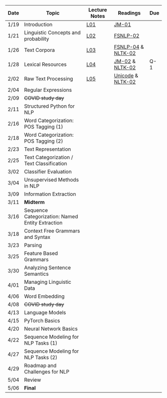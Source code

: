 

| Date  | Topic                                    | Lecture Notes           | Readings             |  Due     |
| ----- |------------------------------------------|-------------------------|---------------|--------------|
| 1/19  | Introduction                             | [L01](Lectures/Lec_01)  | [JM-01](https://web.stanford.edu/~jurafsky/slp3/)     |              |
| 1/21  | Linguistic Concepts and probability      | [L02](Lectures/Lec_02)  | [FSNLP-02](https://nlp.stanford.edu/fsnlp/)           |              |
| 1/26  | Text Corpora                             | [L03](Lectures/Lec_03)  | [FSNLP-04](https://nlp.stanford.edu/fsnlp/) & [NLTK-02](https://www.nltk.org/book/ch02.html)        |              |
| 1/28  | Lexical Resources                        | [L04](Lectures/Lec_04)  | [JM-02](https://web.stanford.edu/~jurafsky/slp3/) & [NLTK-02](https://www.nltk.org/book/ch02.html)        |      Q-1      |
| 2/02  | Raw Text Processing                      | [L05](Lectures/Lec_05)  | [Unicode](https://unicode.org/standard/principles.html) & [NLTK-02](https://www.nltk.org/book/ch03.html)              |             |
| 2/04  | Regular Expressions                      |                         |               |              |
| 2/09  | ~~COVID study day~~                      |                         |               |              |
| 2/11  | Structured Python for NLP                |                         |               |              |
| 2/16  | Word Categorization: POS Tagging (1)     |                         |               |              |
| 2/18  | Word Categorization: POS Tagging (2)     |                         |               |              |
| 2/23  | Text Representation                      |                         |               |              |
| 2/25  | Text Categorization / Text Classification|                         |               |              |
| 3/02  | Classifier Evaluation                    |                         |               |              |
| 3/04  | Unsupervised Methods in NLP              |                         |               |              |
| 3/09  | Information Extraction                   |                         |               |              |
| 3/11  | **Midterm**                              |                         |               |              |
| 3/16  | Sequence Categorization: Named Entity Extraction|                  |               |              |
| 3/18  | Context Free Grammars and Syntax         |                         |               |              |
| 3/23  | Parsing                                  |                         |               |              |
| 3/25  | Feature Based Grammars                   |                         |               |              |
| 3/30  | Analyzing Sentence Semantics             |                         |               |              |
| 4/01  | Managing Linguistic Data                 |                         |               |              |
| 4/06  | Word Embedding                           |                         |               |              |
| 4/08  | ~~COVID study day~~                      |                         |               |              |
| 4/13  | Language Models                          |                         |               |              |
| 4/15  | PyTorch Basics                           |                         |               |              |
| 4/20  | Neural Network Basics                    |                         |               |              |
| 4/22  | Sequence Modeling for NLP Tasks (1)      |                         |               |              |
| 4/27  | Sequence Modeling for NLP Tasks (2)      |                         |               |              |
| 4/29  | Roadmap and Challenges for NLP           |                         |               |              |
| 5/04  | Review                                   |                         |               |              |
| 5/06  | **Final**                                |                         |               |              |




